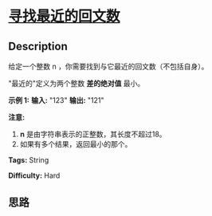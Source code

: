 # [寻找最近的回文数][title]

## Description

给定一个整数 n ，你需要找到与它最近的回文数（不包括自身）。

"最近的"定义为两个整数 **差的绝对值** 最小。

**示例 1:**
            **输入:** "123"    **输出:** "121"    

**注意:**

  1. **n** 是由字符串表示的正整数，其长度不超过18。
  2. 如果有多个结果，返回最小的那个。


**Tags:** String

**Difficulty:** Hard

## 思路

[title]: https://leetcode-cn.com/problems/find-the-closest-palindrome
